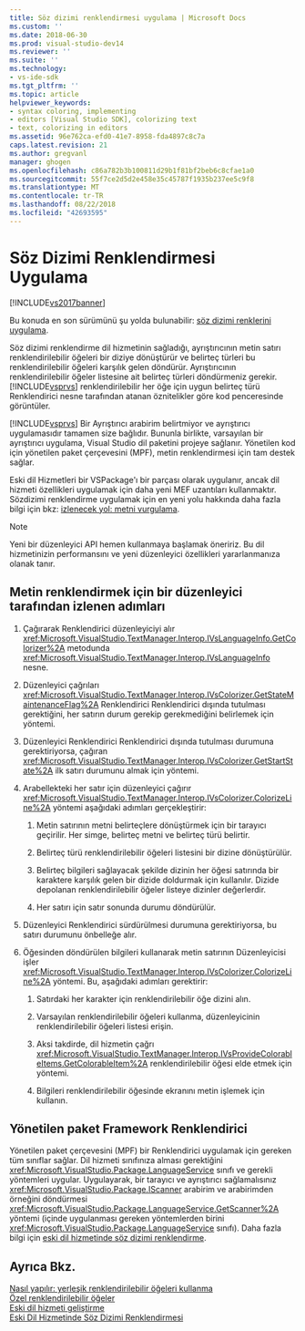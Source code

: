 ```yaml
---
title: Söz dizimi renklendirmesi uygulama | Microsoft Docs
ms.custom: ''
ms.date: 2018-06-30
ms.prod: visual-studio-dev14
ms.reviewer: ''
ms.suite: ''
ms.technology:
- vs-ide-sdk
ms.tgt_pltfrm: ''
ms.topic: article
helpviewer_keywords:
- syntax coloring, implementing
- editors [Visual Studio SDK], colorizing text
- text, colorizing in editors
ms.assetid: 96e762ca-efd0-41e7-8958-fda4897c8c7a
caps.latest.revision: 21
ms.author: gregvanl
manager: ghogen
ms.openlocfilehash: c86a782b3b100811d29b1f81bf2beb6c8cfae1a0
ms.sourcegitcommit: 55f7ce2d5d2e458e35c45787f1935b237ee5c9f8
ms.translationtype: MT
ms.contentlocale: tr-TR
ms.lasthandoff: 08/22/2018
ms.locfileid: "42693595"
---
```

# <a name="implementing-syntax-coloring"></a>Söz Dizimi Renklendirmesi Uygulama
[!INCLUDE[vs2017banner](../../includes/vs2017banner.md)]

Bu konuda en son sürümünü şu yolda bulunabilir: [söz dizimi renklerini uygulama](https://docs.microsoft.com/visualstudio/extensibility/internals/implementing-syntax-coloring).  
  
Söz dizimi renklendirme dil hizmetinin sağladığı, ayrıştırıcının metin satırı renklendirilebilir öğeleri bir diziye dönüştürür ve belirteç türleri bu renklendirilebilir öğeleri karşılık gelen döndürür. Ayrıştırıcının renklendirilebilir öğeler listesine ait belirteç türleri döndürmeniz gerekir. [!INCLUDE[vsprvs](../../includes/vsprvs-md.md)] renklendirilebilir her öğe için uygun belirteç türü Renklendirici nesne tarafından atanan öznitelikler göre kod penceresinde görüntüler.  
  
 [!INCLUDE[vsprvs](../../includes/vsprvs-md.md)] Bir Ayrıştırıcı arabirim belirtmiyor ve ayrıştırıcı uygulamasıdır tamamen size bağlıdır. Bununla birlikte, varsayılan bir ayrıştırıcı uygulama, Visual Studio dil paketini projeye sağlanır. Yönetilen kod için yönetilen paket çerçevesini (MPF), metin renklendirmesi için tam destek sağlar.  
  
 Eski dil Hizmetleri bir VSPackage'ı bir parçası olarak uygulanır, ancak dil hizmeti özellikleri uygulamak için daha yeni MEF uzantıları kullanmaktır. Sözdizimi renklendirme uygulamak için en yeni yolu hakkında daha fazla bilgi için bkz: [izlenecek yol: metni vurgulama](../../extensibility/walkthrough-highlighting-text.md).  
  
> [!NOTE]
>  Yeni bir düzenleyici API hemen kullanmaya başlamak öneririz. Bu dil hizmetinizin performansını ve yeni düzenleyici özellikleri yararlanmanıza olanak tanır.  
  
## <a name="steps-followed-by-an-editor-to-colorize-text"></a>Metin renklendirmek için bir düzenleyici tarafından izlenen adımları  
  
1.  Çağırarak Renklendirici düzenleyiciyi alır <xref:Microsoft.VisualStudio.TextManager.Interop.IVsLanguageInfo.GetColorizer%2A> metodunda <xref:Microsoft.VisualStudio.TextManager.Interop.IVsLanguageInfo> nesne.  
  
2.  Düzenleyici çağrıları <xref:Microsoft.VisualStudio.TextManager.Interop.IVsColorizer.GetStateMaintenanceFlag%2A> Renklendirici Renklendirici dışında tutulması gerektiğini, her satırın durum gerekip gerekmediğini belirlemek için yöntemi.  
  
3.  Düzenleyici Renklendirici Renklendirici dışında tutulması durumuna gerektiriyorsa, çağıran <xref:Microsoft.VisualStudio.TextManager.Interop.IVsColorizer.GetStartState%2A> ilk satırı durumunu almak için yöntemi.  
  
4.  Arabellekteki her satır için düzenleyici çağırır <xref:Microsoft.VisualStudio.TextManager.Interop.IVsColorizer.ColorizeLine%2A> yöntemi aşağıdaki adımları gerçekleştirir:  
  
    1.  Metin satırının metni belirteçlere dönüştürmek için bir tarayıcı geçirilir. Her simge, belirteç metni ve belirteç türü belirtir.  
  
    2.  Belirteç türü renklendirilebilir öğeleri listesini bir dizine dönüştürülür.  
  
    3.  Belirteç bilgileri sağlayacak şekilde dizinin her öğesi satırında bir karaktere karşılık gelen bir dizide doldurmak için kullanılır. Dizide depolanan renklendirilebilir öğeler listeye dizinler değerlerdir.  
  
    4.  Her satırı için satır sonunda durumu döndürülür.  
  
5.  Düzenleyici Renklendirici sürdürülmesi durumuna gerektiriyorsa, bu satırı durumunu önbelleğe alır.  
  
6.  Öğesinden döndürülen bilgileri kullanarak metin satırının Düzenleyicisi işler <xref:Microsoft.VisualStudio.TextManager.Interop.IVsColorizer.ColorizeLine%2A> yöntemi. Bu, aşağıdaki adımları gerektirir:  
  
    1.  Satırdaki her karakter için renklendirilebilir öğe dizini alın.  
  
    2.  Varsayılan renklendirilebilir öğeleri kullanma, düzenleyicinin renklendirilebilir öğeleri listesi erişin.  
  
    3.  Aksi takdirde, dil hizmetin çağrı <xref:Microsoft.VisualStudio.TextManager.Interop.IVsProvideColorableItems.GetColorableItem%2A> renklendirilebilir öğesi elde etmek için yöntemi.  
  
    4.  Bilgileri renklendirilebilir öğesinde ekranını metin işlemek için kullanın.  
  
## <a name="managed-package-framework-colorizer"></a>Yönetilen paket Framework Renklendirici  
 Yönetilen paket çerçevesini (MPF) bir Renklendirici uygulamak için gereken tüm sınıflar sağlar. Dil hizmeti sınıfınıza alması gerektiğini <xref:Microsoft.VisualStudio.Package.LanguageService> sınıfı ve gerekli yöntemleri uygular. Uygulayarak, bir tarayıcı ve ayrıştırıcı sağlamalısınız <xref:Microsoft.VisualStudio.Package.IScanner> arabirim ve arabirimden örneğini döndürmesi <xref:Microsoft.VisualStudio.Package.LanguageService.GetScanner%2A> yöntemi (içinde uygulanması gereken yöntemlerden birini <xref:Microsoft.VisualStudio.Package.LanguageService> sınıfı). Daha fazla bilgi için [eski dil hizmetinde söz dizimi renklendirme](../../extensibility/internals/syntax-colorizing-in-a-legacy-language-service.md).  
  
## <a name="see-also"></a>Ayrıca Bkz.  
 [Nasıl yapılır: yerleşik renklendirilebilir öğeleri kullanma](../../extensibility/internals/how-to-use-built-in-colorable-items.md)   
 [Özel renklendirilebilir öğeler](../../extensibility/internals/custom-colorable-items.md)   
 [Eski dil hizmeti geliştirme](../../extensibility/internals/developing-a-legacy-language-service.md)   
 [Eski Dil Hizmetinde Söz Dizimi Renklendirmesi](../../extensibility/internals/syntax-colorizing-in-a-legacy-language-service.md)

